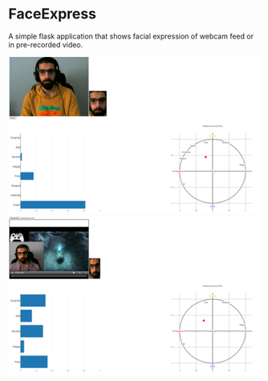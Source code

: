 # FaceExpress
A simple flask application that shows facial expression of webcam feed or in pre-recorded video.

![Webcam](images/webcam.png)
![Video](images/video.png)
